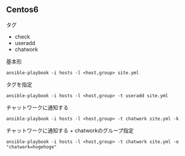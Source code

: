 Centos6
-------------------------------------------
タグ
  * check
  * useradd
  * chatwork

基本形
```
ansible-playbook -i hosts -l <host,group> site.yml
```

タグを指定
```
ansible-playbook -i hosts -l <host,group> -t useradd site.yml
```

チャットワークに通知する
```
ansible-playbook -i hosts -l <host,group> -t chatwork site.yml -k
```

チャットワークに通知する + chatworkのグループ指定
```
ansible-playbook -i hosts -l <host,group> -t chatwork site.yml -e "chatwork=hogehoge"
```
